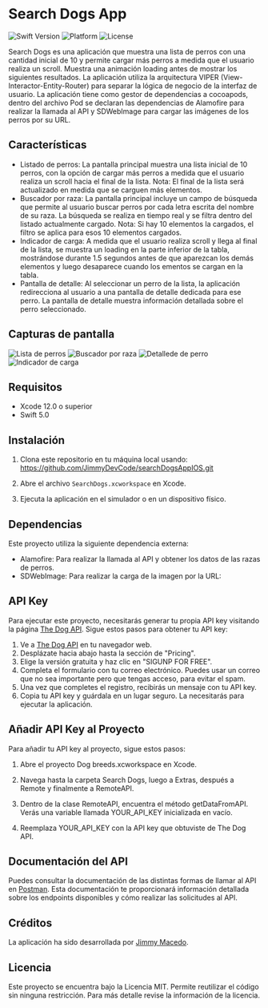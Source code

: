 # Search Dogs App

![Swift Version](https://img.shields.io/badge/Swift-5.0-orange.svg)
![Platform](https://img.shields.io/badge/platform-iOS-blue.svg)
![License](https://img.shields.io/badge/license-MIT-green.svg)

Search Dogs es una aplicación que muestra una lista de perros con una cantidad inicial de 10 y permite cargar más perros a medida que el usuario realiza un scroll. Muestra una animación loading antes de mostrar los siguientes resultados. La aplicación utiliza la arquitectura VIPER (View-Interactor-Entity-Router) para separar la lógica de negocio de la interfaz de usuario. La aplicación tiene como gestor de dependencias a cocoapods, dentro del archivo Pod se declaran las dependencias de Alamofire para realizar la llamada al API y SDWebImage para cargar las imágenes de los perros por su URL.

## Características

- Listado de perros: La pantalla principal muestra una lista inicial de 10 perros, con la opción de cargar más perros a medida que el usuario realiza un scroll hacia el final de la lista. Nota: El final de la lista será actualizado en medida que se carguen más elementos. 
- Buscador por raza: La pantalla principal incluye un campo de búsqueda que permite al usuario buscar perros por cada letra escrita del nombre de su raza. La búsqueda se realiza en tiempo real y se filtra dentro del listado actualmente cargado. Nota: Si hay 10 elementos la cargados, el filtro se aplica para esos 10 elementos cargados. 
- Indicador de carga: A medida que el usuario realiza scroll y llega al final de la lista, se muestra un loading en la parte inferior de la tabla, mostrándose durante 1.5 segundos antes de que aparezcan los demás elementos y luego desaparece cuando los ementos se cargan en la tabla. 
- Pantalla de detalle: Al seleccionar un perro de la lista, la aplicación redirecciona al usuario a una pantalla de detalle dedicada para ese perro. La pantalla de detalle muestra información detallada sobre el perro seleccionado.

## Capturas de pantalla 

![Lista de perros](screenshots/home.png)
![Buscador por raza](screenshots/filter.png)
![Detallede de perro](screenshots/detail.png)
![Indicador de carga](screenshots/loading.png)

## Requisitos

- Xcode 12.0 o superior
- Swift 5.0

## Instalación

1. Clona este repositorio en tu máquina local usando: https://github.com/JimmyDevCode/searchDogsAppIOS.git

2. Abre el archivo `SearchDogs.xcworkspace` en Xcode.

3. Ejecuta la aplicación en el simulador o en un dispositivo físico.

## Dependencias

Este proyecto utiliza la siguiente dependencia externa:

- Alamofire: Para realizar la llamada al API y obtener los datos de las razas de perros.
- SDWebImage: Para realizar la carga de la imagen por la URL:

## API Key

Para ejecutar este proyecto, necesitarás generar tu propia API key visitando la página [The Dog API](https://www.thedogapi.com/). Sigue estos pasos para obtener tu API key:

1. Ve a [The Dog API](https://www.thedogapi.com/) en tu navegador web.
2. Desplázate hacia abajo hasta la sección de "Pricing".
3. Elige la versión gratuita y haz clic en "SIGUNP FOR FREE".
4. Completa el formulario con tu correo electrónico. Puedes usar un correo que no sea importante pero que tengas acceso, para evitar el spam.
5. Una vez que completes el registro, recibirás un mensaje con tu API key.
6. Copia tu API key y guárdala en un lugar seguro. La necesitarás para ejecutar la aplicación.

## Añadir API Key al Proyecto

Para añadir tu API key al proyecto, sigue estos pasos:

1. Abre el proyecto Dog breeds.xcworkspace en Xcode.

2. Navega hasta la carpeta Search Dogs, luego a Extras, después a Remote y finalmente a RemoteAPI.

3. Dentro de la clase RemoteAPI, encuentra el método getDataFromAPI. Verás una variable llamada YOUR_API_KEY inicializada en vacío.

4. Reemplaza YOUR_API_KEY con la API key que obtuviste de The Dog API.

## Documentación del API

Puedes consultar la documentación de las distintas formas de llamar al API en [Postman](https://documenter.getpostman.com/view/4016432/the-dog-api/RW81vZ4Z#26bd3f92-dd58-4569-bc13-22fa76396fe8). Esta documentación te proporcionará información detallada sobre los endpoints disponibles y cómo realizar las solicitudes al API.

## Créditos

La aplicación ha sido desarrollada por [Jimmy Macedo](https://github.com/JimmyDevCode).

## Licencia

Este proyecto se encuentra bajo la Licencia MIT. Permite reutilizar el código sin ninguna restricción. Para más detalle revise la información de la licencia. 

